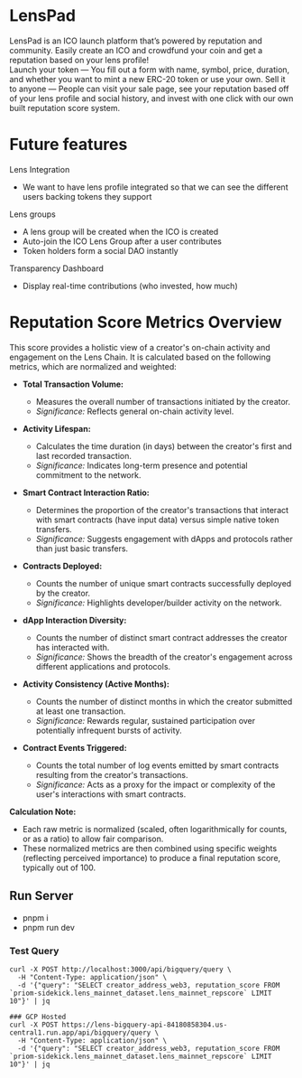 # LensPad

LensPad is an ICO launch platform that’s powered by reputation and community. Easily create an ICO and crowdfund your coin and get a reputation based on your lens profile!    
Launch your token — You fill out a form with name, symbol, price, duration, and whether you want to mint a new ERC-20 token or use your own.
Sell it to anyone — People can visit your sale page, see your reputation based off of your lens profile and social history, and invest with one click with our own built reputation score system.

# Future features 

Lens Integration
- We want to have lens profile integrated so that we can see the different users backing tokens they support

Lens groups
- A lens group will be created when the ICO is created 
- Auto-join the ICO Lens Group after a user contributes 
- Token holders form a social DAO instantly


Transparency Dashboard

- Display real-time contributions (who invested, how much)


# Reputation Score Metrics Overview 

This score provides a holistic view of a creator's on-chain activity and engagement on the Lens Chain. It is calculated based on the following metrics, which are normalized and weighted:

*   **Total Transaction Volume:**
    *   Measures the overall number of transactions initiated by the creator.
    *   *Significance:* Reflects general on-chain activity level.

*   **Activity Lifespan:**
    *   Calculates the time duration (in days) between the creator's first and last recorded transaction.
    *   *Significance:* Indicates long-term presence and potential commitment to the network.

*   **Smart Contract Interaction Ratio:**
    *   Determines the proportion of the creator's transactions that interact with smart contracts (have input data) versus simple native token transfers.
    *   *Significance:* Suggests engagement with dApps and protocols rather than just basic transfers.

*   **Contracts Deployed:**
    *   Counts the number of unique smart contracts successfully deployed by the creator.
    *   *Significance:* Highlights developer/builder activity on the network.

*   **dApp Interaction Diversity:**
    *   Counts the number of distinct smart contract addresses the creator has interacted with.
    *   *Significance:* Shows the breadth of the creator's engagement across different applications and protocols.

*   **Activity Consistency (Active Months):**
    *   Counts the number of distinct months in which the creator submitted at least one transaction.
    *   *Significance:* Rewards regular, sustained participation over potentially infrequent bursts of activity.

*   **Contract Events Triggered:**
    *   Counts the total number of log events emitted by smart contracts resulting from the creator's transactions.
    *   *Significance:* Acts as a proxy for the impact or complexity of the user's interactions with smart contracts.

**Calculation Note:**
*   Each raw metric is normalized (scaled, often logarithmically for counts, or as a ratio) to allow fair comparison.
*   These normalized metrics are then combined using specific weights (reflecting perceived importance) to produce a final reputation score, typically out of 100.


## Run Server
- pnpm i
- pnpm run dev


### Test Query
```
curl -X POST http://localhost:3000/api/bigquery/query \
  -H "Content-Type: application/json" \
  -d '{"query": "SELECT creator_address_web3, reputation_score FROM `priom-sidekick.lens_mainnet_dataset.lens_mainnet_repscore` LIMIT 10"}' | jq

### GCP Hosted
curl -X POST https://lens-bigquery-api-84180858304.us-central1.run.app/api/bigquery/query \
  -H "Content-Type: application/json" \
  -d '{"query": "SELECT creator_address_web3, reputation_score FROM `priom-sidekick.lens_mainnet_dataset.lens_mainnet_repscore` LIMIT 10"}' | jq
